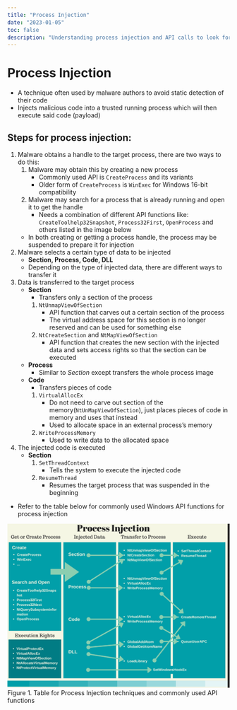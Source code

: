 ```yaml
---
title: "Process Injection"
date: "2023-01-05"
toc: false
description: "Understanding process injection and API calls to look for during malware analysis"
---
```


# Process Injection
- A technique often used by malware authors to avoid static detection of their code
- Injects malicious code into a trusted running process which will then execute said code (payload)

## **Steps for process injection:**
1. Malware obtains a handle to the target process, there are two ways to do this:
	1. Malware may obtain this by creating a new process
		- Commonly used API is `CreateProcess` and its variants
		- Older form of `CreateProcess` is `WinExec` for Windows 16-bit compatibility
	2. Malware may search for a process that is already running and open it to get the handle
		- Needs a combination of different API functions like: `CreateToolhelp32Snapshot`, `Process32First`, `OpenProcess` and others listed in the image below
	- In both creating or getting a process handle, the process may be suspended to prepare it for injection
2. Malware selects a certain type of data to be injected
	- **Section, Process, Code, DLL**
	- Depending on the type of injected data, there are different ways to transfer it
3. Data is transferred to the target process
	- **Section**
		- Transfers only a section of the process
		1. `NtUnmapViewOfSection`
			- API function that carves out a certain section of the process
			- The virtual address space for this section is no longer reserved and can be used for something else
		2. `NtCreateSection` and `NtMapViewOfSection`
			- API function that creates the new section with the injected data and sets access rights so that the section can be executed
	- **Process**
		- Similar to *Section* except transfers the whole process image
	- **Code**
		- Transfers pieces of code
		1. `VirtualAllocEx`
			- Do not need to carve out section of the memory(`NtUnMapViewOfSection`), just places pieces of code in memory and uses that instead
			- Used to allocate space in an external process’s memory
		2. `WriteProcessMemory`
			- Used to write data to the allocated space
4. The injected code is executed
	- **Section**
		1. `SetThreadContext`
			- Tells the system to execute the injected code
		2. `ResumeThread`
			- Resumes the target process that was suspended in the beginning

- Refer to the table below for commonly used Windows API functions for process injection

![process injection](<images/1.png>)
Figure 1. Table for Process Injection techniques and commonly used API functions